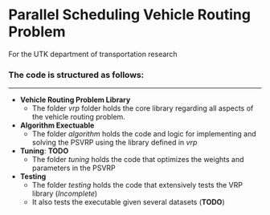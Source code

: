 # Parallel Scheduling Vehicle Routing Problem

For the UTK department of transportation research

### The code is structured as follows:
---
- **Vehicle Routing Problem Library**  
	- The folder *vrp* folder holds the core library regarding all aspects of the vehicle routing problem.
- **Algorithm Exectuable**
	- The folder *algorithm* holds the code and logic for implementing and solving the PSVRP using the library defined in *vrp*
- **Tuning**: **TODO**
	- The folder *tuning* holds the code that optimizes the weights and parameters in the PSVRP
- **Testing**
	- The folder *testing* holds the code that extensively tests the VRP library (*Incomplete*)
	- It also tests the executable given several datasets (**TODO**)
